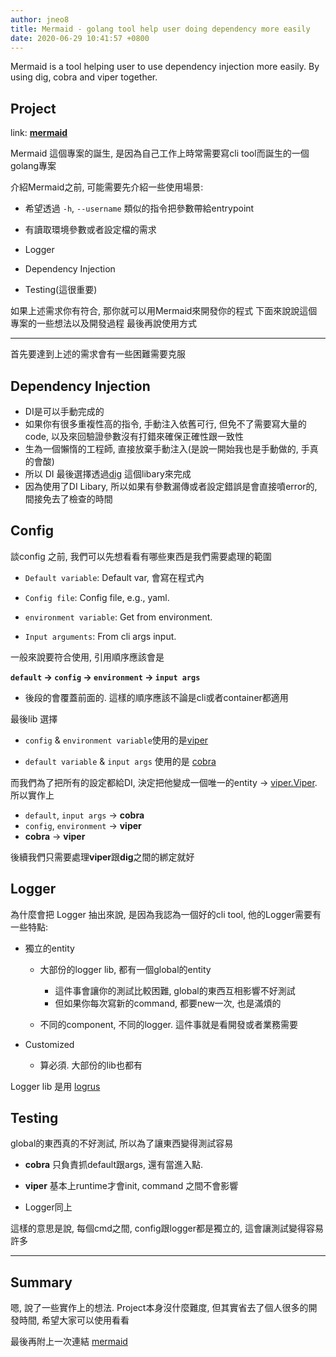 ```yaml
---
author: jneo8
title: Mermaid - golang tool help user doing dependency more easily
date: 2020-06-29 10:41:57 +0800
---
```


Mermaid is a tool helping user to use dependency injection more easily. By using dig, cobra and viper together.

<!--more-->

## Project

link: **[mermaid](https://github.com/jneo8/mermaid)**

Mermaid 這個專案的誕生, 是因為自己工作上時常需要寫cli tool而誕生的一個golang專案

介紹Mermaid之前, 可能需要先介紹一些使用場景:

- 希望透過 `-h`, `--username` 類似的指令把參數帶給entrypoint

- 有讀取環境參數或者設定檔的需求

- Logger

- Dependency Injection

- Testing(這很重要)

如果上述需求你有符合, 那你就可以用Mermaid來開發你的程式
下面來說說這個專案的一些想法以及開發過程
最後再說使用方式

---

首先要達到上述的需求會有一些困難需要克服

## Dependency Injection

- DI是可以手動完成的
- 如果你有很多重複性高的指令, 手動注入依舊可行, 但免不了需要寫大量的code, 以及來回驗證參數沒有打錯來確保正確性跟一致性
- 生為一個懶惰的工程師, 直接放棄手動注入(是說一開始我也是手動做的, 手真的會酸)
- 所以 DI 最後選擇透過[dig](https://github.com/uber-go/dig) 這個libary來完成
- 因為使用了DI Libary, 所以如果有參數漏傳或者設定錯誤是會直接噴error的, 間接免去了檢查的時間

## Config

談config 之前, 我們可以先想看看有哪些東西是我們需要處理的範圍

- `Default variable`: Default var, 會寫在程式內

- `Config file`: Config file, e.g., yaml.

- `environment variable`: Get from environment.

- `Input arguments`: From cli args input.

一般來說要符合使用, 引用順序應該會是

**`default` -> `config` -> `environment` -> `input args`**

- 後段的會覆蓋前面的. 這樣的順序應該不論是cli或者container都適用

最後lib 選擇

- `config` & `environment variable`使用的是[viper](https://github.com/spf13/viper)

- `default variable` & `input args` 使用的是 [cobra](https://github.com/spf13/cobra)

而我們為了把所有的設定都給DI, 決定把他變成一個唯一的entity -> [viper.Viper](https://godoc.org/github.com/spf13/viper#Viper). 所以實作上

- `default`, `input args` -> **cobra**
- `config`, `environment` -> **viper**
- **cobra** -> **viper**

後續我們只需要處理**viper**跟**dig**之間的綁定就好

## Logger

為什麼會把 Logger 抽出來說, 是因為我認為一個好的cli tool, 他的Logger需要有一些特點:

- 獨立的entity

    - 大部份的logger lib, 都有一個global的entity
        - 這件事會讓你的測試比較困難, global的東西互相影響不好測試
        - 但如果你每次寫新的command, 都要new一次, 也是滿煩的

    - 不同的component, 不同的logger. 這件事就是看開發或者業務需要

- Customized

    - 算必須. 大部份的lib也都有

Logger lib 是用 [logrus](https://github.com/sirupsen/logrus)


## Testing

global的東西真的不好測試, 所以為了讓東西變得測試容易

- **cobra** 只負責抓default跟args, 還有當進入點. 

- **viper** 基本上runtime才會init, command 之間不會影響

- Logger同上

這樣的意思是說, 每個cmd之間, config跟logger都是獨立的, 這會讓測試變得容易許多


---

## Summary

嗯, 說了一些實作上的想法.
Project本身沒什麼難度, 但其實省去了個人很多的開發時間, 希望大家可以使用看看

最後再附上一次連結
[mermaid](https://github.com/jneo8/mermaid)
